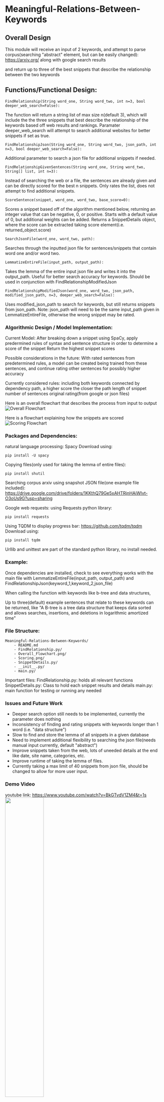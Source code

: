 # Meaningful-Relations-Between-Keywords

## Overall Design
This module will receive an input of 2 keywords, and attempt to parse corpus(searching "abstract" element, but can be easily changed):
https://arxiv.org/
along with google search results

and return up to three of the best snippets that describe the relationship between the two keywords

## Functions/Functional Design:
```
FindRelationship(String word_one, String word_two, int n=3, bool deeper_web_search=False):
```
The function will return a string list of max size n(default 3), which will include the the three snippets that best describe the relationship of the keywords based off web results and rankings. Paramater deeper_web_search will attempt to search additional websites for better snippets if set as true.

```
FindRelationshipJson(String word_one, String word_two, json_path, int n=3, bool deeper_web_search=False):
```
Additional parameter to search a json file for additional snippets if needed.

```
FindRelationshipGivenSentences(String word_one, String word_two, String[] list, int n=3):
```
Instead of searching the web or a file, the sentences are already given and can be directly scored for the best n snippets. Only rates the list, does not attempt to find additional snippets.

```
ScoreSentence(snippet, word_one, word_two, base_score=0):
```
Scores a snippet based off of the algorithm mentioned below, returning an integer value that can be negative, 0, or positive. Starts with a default value of 0, but additional weights can be added. Returns a SnippetDetails object, where the score can be extracted taking score element(i.e. returned_object.score)

```
SearchJsonFile(word_one, word_two, path):
```
Searches through the inputted json file for sentences/snippets that contain word one and/or word two.

```
LemmatizeEntireFile(input_path, output_path):
```
Takes the lemma of the entire input json file and writes it into the output_path. Useful for better search accuracy for keywords. Should be used in conjunction with FindRelationshipModifiedJson

```
FindRelationshipModifiedJson(word_one, word_two, json_path, modified_json_path, n=3, deeper_web_search=False):
```
Uses modified_json_path to search for keywords, but still returns snippets from json_path. Note: json_path will need to be the same input_path given in LemmatizeEntireFile, otherwise the wrong snippet may be rated.


### Algorithmic Design / Model Implementation:
Current Model:
After breaking down a snippet using SpaCy, 
apply predermined rules of syntax and sentence structure
in order to determine a score of the snippet
Return the highest snippet scores

Possible considerations in the future:
With rated sentences from predetermined rules,
a model can be created being trained from these sentences, 
and continue rating other sentences for possibly higher accuracy

Currently considered rules:
including both keywords
connected by dependency path, a higher score the closer the path
length of snippet
number of sentences
original rating(from google or json files)

Here is an overall flowchart that describes the process from input to output
![Overall Flowchart](https://github.com/Forward-UIUC-2021F/Meaningful-Relations-Between-Keywords/blob/main/Overall_Flowchart.png)

Here is a flowchart explaining how the snippets are scored
![Scoring Flowchart](https://github.com/Forward-UIUC-2021F/Meaningful-Relations-Between-Keywords/blob/main/Scoring.png)


### Packages and Dependencies:
natural language processing:
Spacy
Download using:
```
pip install -U spacy
```

Copying files(only used for taking the lemma of entire files):
```
pip install shutil
```

Searching corpus arxiv using snapshot JSON file(one example file included):
https://drive.google.com/drive/folders/1KKthQ79Ge5xAHTRjnHAiWlvt-O3oUs9G?usp=sharing

Google web requests:
using Requests python library:
```
pip install requests
```

Using TQDM to display progress bar:
https://github.com/tqdm/tqdm
Download using:
```
pip install tqdm
```

Urllib and unittest are part of the standard python library, no install needed.


### Example:
Once dependencies are installed, check to see everything works with the main file with 
LemmatizeEntireFile(input_path, output_path)
and
FindRelationshipJson(keyword_1,keyword_2,json_file)

When calling the function with keywords like
b-tree and data structures,

Up to three(default) example sentences that relate to these keywords can be returned, like
"A B-tree is a tree data structure that keeps data sorted and allows searches, insertions, and deletions in logarithmic amortized time"

### File Structure:
```
Meaningful-Relations-Between-Keywords/
    - README.md
    - FindRelationship.py/
    - Overall_Flowchart.png/
    - Scoring.png/
    - SnippetDetails.py/
    - __init__.py/
    - main.py/
```

Important files:
FindRelationship.py: holds all relevant functions
SnippetDetails.py: Class to hold each snippet results and details
main.py: main function for testing or running any needed 

### Issues and Future Work
* Deeper search option still needs to be implemented, currently the parameter does nothing
* Inconsistency of finding and rating snippets with keywords longer than 1 word (i.e. "data structure")
* Slow to find and store the lemma of all snippets in a given database
* Need to implement additional flexibility to searching the json file(needs manual input currently, default "abstract")
* Improve snippets taken from the web, lots of uneeded details at the end like date, site name, categories, etc.
* Improve runtime of taking the lemma of files.
* Currently taking a max limit of 40 snippets from json file, should be changed to allow for more user input.

### Demo Video
youtube link:
https://www.youtube.com/watch?v=BkGTvdV1ZM4&t=1s
[<img src="https://img.youtube.com/vi/BkGTvdV1ZM4/maxresdefault.jpg" width="50%">](https://youtu.be/BkGTvdV1ZM4)

### Change Log
Edits From Naifu Zheng, Spring 2022

* For modularity, separated the functions within FindRelationship.py into two separate files according to the purposes of the functions. Moved the functions related to lemmatization, searching, preprocessing into the new file Search.py.

* Function Added - SearchGoogleList(word_one, word_list, deeper_web_search=False) - similar to SearchGoogle(), also functions as a helper function called by FindRelationship() in FindRelationship.py. The difference between SearchGoogle() and SearchGoogleList() is that SearchGoogleList() can be called on a keyword and a keyword list, performing multiple google queries in a single function call.

* Function Added - deepSearch(url, incomplete_snippet) - Takes an URL and an incomplete_snippet as input, find the complete sentence in the webpage of the URL. The purpose of this function is: since on the Google search pages, the abstract of the sentences can be abbreviated, and we want to show the full sentence to the users, so we use deepSearch() to go into the urls and get the complete snippets.

* Function Added - SnippetPreprocess(snippetsToProcess:list) - Takes a list of sentences as inputs, prune the unwanted information such as dates, urls using regular expression. Also rules out the sentences which are too short to be considered as example sentences.

* Function Modified - SearchJsonFile(word_one, word_two, json_data, modified_json_path=None, max_limit=40) - Added Whoosh indexing and querying APIs to improve the runtime of the function. Before employing the index, calling FindRelationshipJson() on a pair of keywords takes about 8 seconds. After using Whoosh, calling the FindRelationshipJson() function on a pair of keywords takes only 3 - 5 seconds.
```
                if not os.path.exists("indexdir"):
                        os.mkdir("indexdir")
                        ix = index.create_in("indexdir", schema)
                        writer = ix.writer()
                        for paper in json_data:
                                writer.add_document(id = paper["id"], title = paper["title"], abstract = paper["abstract"])
                        writer.commit()
                else:
                        ix = open_dir("indexdir")
                
                
                #search for abstracts that fit the expected path
                searcher = ix.searcher()
                proposed_time_strings = []
                with ix.searcher() as searcher:
                        parser = QueryParser("abstract", ix.schema, group=qparser.OrGroup)
                        #querystring = u"query plan"# AND(content:months OR content:weeks OR content:days OR content:hours OR content:minutes OR content:seconds)"
                        querystring = word_one + ' ' + word_two
                        myquery = parser.parse(querystring)
                        results = searcher.search(myquery, limit = 40)
                        
                        #print(len(results))
                        for res in results:
                                #print(res['title'])
                                snippets.append(res["abstract"])
```
